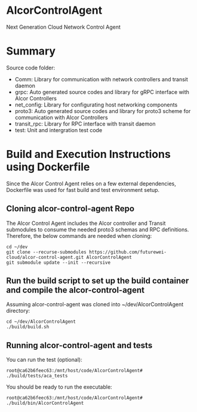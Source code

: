 # AlcorControlAgent
Next Generation Cloud Network Control Agent

# Summary
Source code folder:

- Comm: Library for communication with network controllers and transit daemon
- grpc: Auto generated source codes and library for gRPC interface with Alcor Controllers
- net_config: Library for configurating host networking components
- proto3: Auto generated source codes and library for proto3 scheme for communication with Alcor Controllers
- transit_rpc: Library for RPC interface with transit daemon
- test: Unit and intergration test code

# Build and Execution Instructions using Dockerfile
Since the Alcor Control Agent relies on a few external dependencies, Dockerfile was used for fast build and test environment setup.

## Cloning alcor-control-agent Repo
The Alcor Control Agent includes the Alcor controller and Transit submodules to consume the needed proto3 schemas and RPC definitions. Therefore, the below commands are needed when cloning:

```Shell
cd ~/dev
git clone --recurse-submodules https://github.com/futurewei-cloud/alcor-control-agent.git AlcorControlAgent
git submodule update --init --recursive
```

## Run the build script to set up the build container and compile the alcor-control-agent
Assuming alcor-control-agent was cloned into ~/dev/AlcorControlAgent directory:
```Shell
cd ~/dev/AlcorControlAgent
./build/build.sh
```
## Running alcor-control-agent and tests
You can run the test (optional):
```Shell
root@ca62b6feec63:/mnt/host/code/AlcorControlAgent# ./build/tests/aca_tests
```

You should be ready to run the executable:
```Shell
root@ca62b6feec63:/mnt/host/code/AlcorControlAgent# ./build/bin/AlcorControlAgent
```
